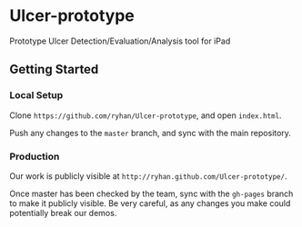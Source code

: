 Ulcer-prototype
===============

Prototype Ulcer Detection/Evaluation/Analysis tool for iPad

## Getting Started


### Local Setup

Clone `https://github.com/ryhan/Ulcer-prototype`, and open `index.html`.

Push any changes to the `master` branch, and sync with the main repository.

### Production

Our work is publicly visible at `http://ryhan.github.com/Ulcer-prototype/`.

Once master has been checked by the team, sync with the `gh-pages` branch to make it publicly visible. Be very careful, as any changes you make could potentially break our demos.